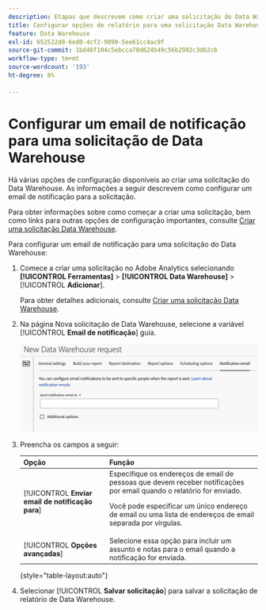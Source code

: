```yaml
---
description: Etapas que descrevem como criar uma solicitação do Data Warehouse.
title: Configurar opções de relatório para uma solicitação Data Warehouse
feature: Data Warehouse
exl-id: 652522d0-6ed0-4cf2-9890-5ee61cc4ac9f
source-git-commit: 1bd46f104c5ebcca78d624b49c56b2992c3d62cb
workflow-type: tm+mt
source-wordcount: '193'
ht-degree: 8%

---
```


# Configurar um email de notificação para uma solicitação de Data Warehouse

Há várias opções de configuração disponíveis ao criar uma solicitação do Data Warehouse. As informações a seguir descrevem como configurar um email de notificação para a solicitação.

Para obter informações sobre como começar a criar uma solicitação, bem como links para outras opções de configuração importantes, consulte [Criar uma solicitação Data Warehouse](/help/export/data-warehouse/create-request/t-dw-create-request.md).

Para configurar um email de notificação para uma solicitação do Data Warehouse:

1. Comece a criar uma solicitação no Adobe Analytics selecionando **[!UICONTROL Ferramentas]** > **[!UICONTROL Data Warehouse]** > [!UICONTROL **Adicionar**].

   Para obter detalhes adicionais, consulte [Criar uma solicitação Data Warehouse](/help/export/data-warehouse/create-request/t-dw-create-request.md).

1. Na página Nova solicitação de Data Warehouse, selecione a variável [!UICONTROL **Email de notificação**] guia.

   ![Guia Destino do relatório](assets/dw-notification-email.png)

1. Preencha os campos a seguir:

   | Opção | Função |
   |---------|----------|
   | [!UICONTROL **Enviar email de notificação para**] | Especifique os endereços de email de pessoas que devem receber notificações por email quando o relatório for enviado. <p>Você pode especificar um único endereço de email ou uma lista de endereços de email separada por vírgulas.</p> |
   | [!UICONTROL **Opções avançadas**] | Selecione essa opção para incluir um assunto e notas para o email quando a notificação for enviada. |

   {style="table-layout:auto"}

1. Selecionar [!UICONTROL **Salvar solicitação**] para salvar a solicitação de relatório de Data Warehouse.
